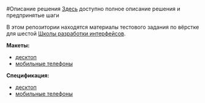 #Описание решения 
[Здесь](https://www.notion.so/cc1beaf913fa47c2a3853f3e431b62a0) доступно полное описание решения и предпринятые шаги


В этом репозитории находятся материалы тестового задания по вёрстке для шестой [Школы разработки интерфейсов](https://academy.yandex.ru/events/frontend/shri_msk-2018).

**Макеты:**

- [десктоп](desktop-images)
- [мобильные телефоны](touch-images)

**Спецификация:**

- [десктоп](desktop-guide)
- [мобильные телефоны](touch-guide)
